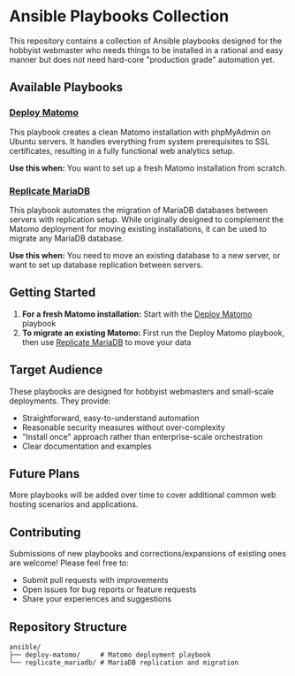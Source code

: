 # Ansible Playbooks Collection

This repository contains a collection of Ansible playbooks designed for the hobbyist webmaster who needs things to be installed in a rational and easy manner but does not need hard-core "production grade" automation yet.

## Available Playbooks

### [Deploy Matomo](ansible/deploy-matomo/)
This playbook creates a clean Matomo installation with phpMyAdmin on Ubuntu servers. It handles everything from system prerequisites to SSL certificates, resulting in a fully functional web analytics setup.

**Use this when:** You want to set up a fresh Matomo installation from scratch.

### [Replicate MariaDB](ansible/replicate_mariadb/)
This playbook automates the migration of MariaDB databases between servers with replication setup. While originally designed to complement the Matomo deployment for moving existing installations, it can be used to migrate any MariaDB database.

**Use this when:** You need to move an existing database to a new server, or want to set up database replication between servers.

## Getting Started

1. **For a fresh Matomo installation:** Start with the [Deploy Matomo](ansible/deploy-matomo/) playbook
2. **To migrate an existing Matomo:** First run the Deploy Matomo playbook, then use [Replicate MariaDB](ansible/replicate_mariadb/) to move your data

## Target Audience

These playbooks are designed for hobbyist webmasters and small-scale deployments. They provide:
- Straightforward, easy-to-understand automation
- Reasonable security measures without over-complexity  
- "Install once" approach rather than enterprise-scale orchestration
- Clear documentation and examples

## Future Plans

More playbooks will be added over time to cover additional common web hosting scenarios and applications.

## Contributing

Submissions of new playbooks and corrections/expansions of existing ones are welcome! Please feel free to:
- Submit pull requests with improvements
- Open issues for bug reports or feature requests
- Share your experiences and suggestions

## Repository Structure

```
ansible/
├── deploy-matomo/     # Matomo deployment playbook
└── replicate_mariadb/ # MariaDB replication and migration
```